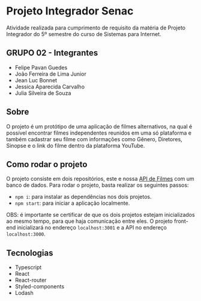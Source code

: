 # Projeto Integrador Senac

Atividade realizada para cumprimento de requisito da matéria de Projeto Integrador do 5º semestre do curso de Sistemas para Internet. 

## GRUPO 02 - Integrantes

- Felipe Pavan Guedes
- João Ferreira de Lima Junior
- Jean Luc Bonnet
- Jessica Aparecida Carvalho
- Julia Silveira de Souza

## Sobre

O projeto é um protótipo de uma aplicação de filmes alternativos, na qual é possível encontrar filmes independentes reunidos em uma só plataforma e também cadastrar seu filme com informações como Gênero, Diretores, Sinopse e o link do filme dentro da plataforma YouTube.

## Como rodar o projeto

O projeto consiste em dois repositórios, este e nossa [API de Filmes](https://github.com/LucBonnet/APIfilmes) com um banco de dados. 
Para rodar o projeto, basta realizar os seguintes passos:
- `npm i`: para instalar as dependências nos dois projetos.
- `npm start`: para iniciar a aplicação localmente.

OBS: é importante se certificar de que os dois projetos estejam inicializados ao mesmo tempo, para que haja comunicação entre eles. O projeto front-end inicializará no endereço `localhost:3001` e a API no endereço `localhost:3000`.

## Tecnologias

- Typescript
- React
- React-router
- Styled-components
- Lodash
